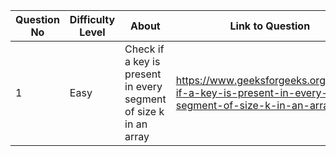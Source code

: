 Question No | Difficulty Level | About | Link to Question
------------|------------------|------------------|------
1 | Easy | Check if a key is present in every segment of size k in an array | https://www.geeksforgeeks.org/check-if-a-key-is-present-in-every-segment-of-size-k-in-an-array/
